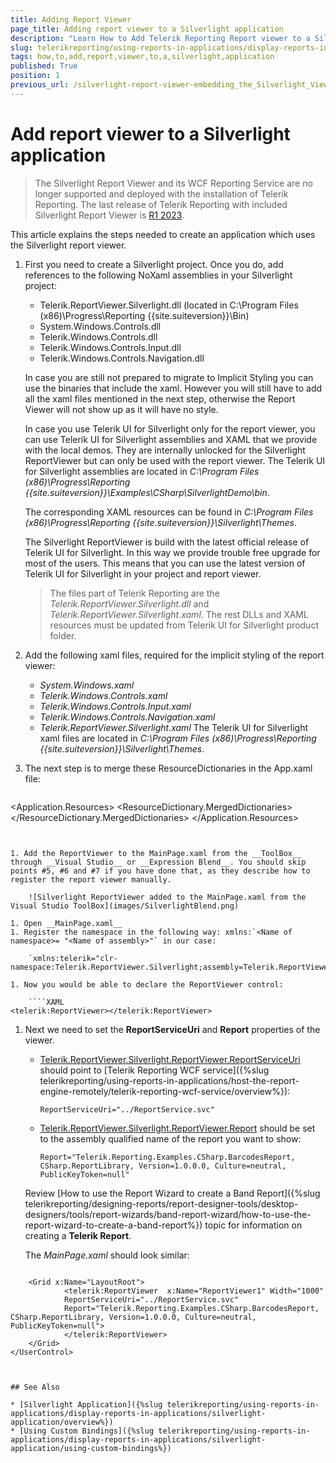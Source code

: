 ```yaml
---
title: Adding Report Viewer
page_title: Adding report viewer to a Silverlight application
description: "Learn How to Add Telerik Reporting Report viewer to a Silverlight application."
slug: telerikreporting/using-reports-in-applications/display-reports-in-applications/silverlight-application/how-to-add-report-viewer-to-a-silverlight-application
tags: how,to,add,report,viewer,to,a,silverlight,application
published: True
position: 1
previous_url: /silverlight-report-viewer-embedding_the_Silverlight_Viewer, /silverlight-report-viewer-embedding-the-silverlight-viewer
---
```


# Add report viewer to a Silverlight application

> The Silverlight Report Viewer and its WCF Reporting Service are no longer supported and deployed with the installation of Telerik Reporting. The last release of Telerik Reporting with included Silverlight Report Viewer is [R1 2023](https://www.telerik.com/support/whats-new/reporting/release-history/progress-telerik-reporting-r1-2023-17-0-23-118).

This article explains the steps needed to create an application which uses the Silverlight report viewer.

1. First you need to create a Silverlight project. Once you do, add references to the following NoXaml assemblies in your Silverlight project:

	+ Telerik.ReportViewer.Silverlight.dll  (located in C:\Program Files (x86)\Progress\Reporting {{site.suiteversion}}\Bin)
	+ System.Windows.Controls.dll
	+ Telerik.Windows.Controls.dll
	+ Telerik.Windows.Controls.Input.dll
	+ Telerik.Windows.Controls.Navigation.dll

	In case you are still not prepared to migrate to Implicit Styling you can use the binaries that include the xaml. However you will still have to add all the xaml files mentioned in the next step, otherwise the Report Viewer will not show up as it will have no style.

	In case you use Telerik UI for Silverlight only for the report viewer, you can use Telerik UI for Silverlight assemblies and XAML that we provide with the local demos. They are internally unlocked for the Silverlight ReportViewer but can only be used with the report viewer. The Telerik UI for Silverlight assemblies are located in _C:\Program Files (x86)\Progress\Reporting {{site.suiteversion}}\Examples\CSharp\SilverlightDemo\bin_.

	The corresponding XAML resources can be found in _C:\Program Files (x86)\Progress\Reporting {{site.suiteversion}}\Silverlight\Themes_.

	The Silverlight ReportViewer is build with the latest official release of Telerik UI for Silverlight. In this way we provide trouble free upgrade for most of the users. This means that you can use the latest version of Telerik UI for Silverlight in your project and report viewer.

	>The files part of Telerik Reporting are the _Telerik.ReportViewer.Silverlight.dll_ and _Telerik.ReportViewer.Silverlight.xaml_. The rest DLLs and XAML resources must be updated from Telerik UI for Silverlight product folder.

1. Add the following xaml files, required for the implicit styling of the report viewer:

	+ *System.Windows.xaml*
	+ *Telerik.Windows.Controls.xaml*
	+ *Telerik.Windows.Controls.Input.xaml*
	+ *Telerik.Windows.Controls.Navigation.xaml*
	+ *Telerik.ReportViewer.Silverlight.xaml* The Telerik UI for Silverlight xaml files are located in _C:\Program Files (x86)\Progress\Reporting {{site.suiteversion}}\Silverlight\Themes_.

1. The next step is to merge these ResourceDictionaries in the App.xaml file:

	````XML
<Application x:Class="SilverlightApplication1.App"
			xmlns="http://schemas.microsoft.com/winfx/2006/xaml/presentation"
			xmlns:x="http://schemas.microsoft.com/winfx/2006/xaml"
			>
	 <Application.Resources>
	   <ResourceDictionary>
		 <ResourceDictionary.MergedDictionaries>
		   <ResourceDictionary Source="/SilverlightApplication1;component/Themes/System.Windows.xaml"/>
		   <ResourceDictionary Source="/SilverlightApplication1;component/Themes/Telerik.Windows.Controls.xaml"/>
		   <ResourceDictionary Source="/SilverlightApplication1;component/Themes/Telerik.Windows.Controls.Input.xaml"/>
		   <ResourceDictionary Source="/SilverlightApplication1;component/Themes/Telerik.Windows.Controls.Navigation.xaml"/>
		   <ResourceDictionary Source="/SilverlightApplication1;component/Themes/Telerik.ReportViewer.Silverlight.xaml"/>
		 </ResourceDictionary.MergedDictionaries>
	   </ResourceDictionary>
	 </Application.Resources>
	</Application>
````


1. Add the ReportViewer to the MainPage.xaml from the __ToolBox__ through __Visual Studio__ or __Expression Blend__. You should skip points #5, #6 and #7 if you have done that, as they describe how to register the report viewer manually. 

	![Silverlight ReportViewer added to the MainPage.xaml from the Visual Studio ToolBox](images/SilverlightBlend.png)

1. Open __MainPage.xaml__
1. Register the namespace in the following way: xmlns:`<Name of namespace>= "<Name of assembly>"` in our case:

	`xmlns:telerik="clr-namespace:Telerik.ReportViewer.Silverlight;assembly=Telerik.ReportViewer.Silverlight"`

1. Now you would be able to declare the ReportViewer control: 

	````XAML
<telerik:ReportViewer></telerik:ReportViewer>
````


1. Next we need to set the __ReportServiceUri__ and __Report__ properties of the viewer. 

	* [Telerik.ReportViewer.Silverlight.ReportViewer.ReportServiceUri](/reporting/api/Telerik.ReportViewer.Silverlight.ReportViewer#Telerik_ReportViewer_Silverlight_ReportViewer_ReportServiceUri) should point to [Telerik Reporting WCF service]({%slug telerikreporting/using-reports-in-applications/host-the-report-engine-remotely/telerik-reporting-wcf-service/overview%}): 

		`ReportServiceUri="../ReportService.svc"`

	* [Telerik.ReportViewer.Silverlight.ReportViewer.Report](/reporting/api/Telerik.ReportViewer.Silverlight.ReportViewer#Telerik_ReportViewer_Silverlight_ReportViewer_Report) should be set to the assembly qualified name of the report you want to show: 

		`Report="Telerik.Reporting.Examples.CSharp.BarcodesReport, CSharp.ReportLibrary, Version=1.0.0.0, Culture=neutral, PublicKeyToken=null"`

	Review [How to use the Report Wizard to create a Band Report]({%slug telerikreporting/designing-reports/report-designer-tools/desktop-designers/tools/report-wizards/band-report-wizard/how-to-use-the-report-wizard-to-create-a-band-report%}) topic for information on creating a __Telerik Report__.

	The _MainPage.xaml_ should look similar: 

	````XAML
<UserControl x:Class="Telerik.Reporting.CodeSnippets.SilverlightCS.API.MainPage"
		xmlns="http://schemas.microsoft.com/winfx/2006/xaml/presentation"
		xmlns:x="http://schemas.microsoft.com/winfx/2006/xaml"
		xmlns:d="http://schemas.microsoft.com/expression/blend/2008"
		xmlns:mc="http://schemas.openxmlformats.org/markup-compatibility/2006"
		xmlns:telerik="clr-namespace:Telerik.ReportViewer.Silverlight;assembly=Telerik.ReportViewer.Silverlight">

		<Grid x:Name="LayoutRoot">
				<telerik:ReportViewer  x:Name="ReportViewer1" Width="1000"
				ReportServiceUri="../ReportService.svc"
				Report="Telerik.Reporting.Examples.CSharp.BarcodesReport, CSharp.ReportLibrary, Version=1.0.0.0, Culture=neutral, PublicKeyToken=null">
				</telerik:ReportViewer>
		</Grid>
	</UserControl>
````


## See Also

* [Silverlight Application]({%slug telerikreporting/using-reports-in-applications/display-reports-in-applications/silverlight-application/overview%})
* [Using Custom Bindings]({%slug telerikreporting/using-reports-in-applications/display-reports-in-applications/silverlight-application/using-custom-bindings%})